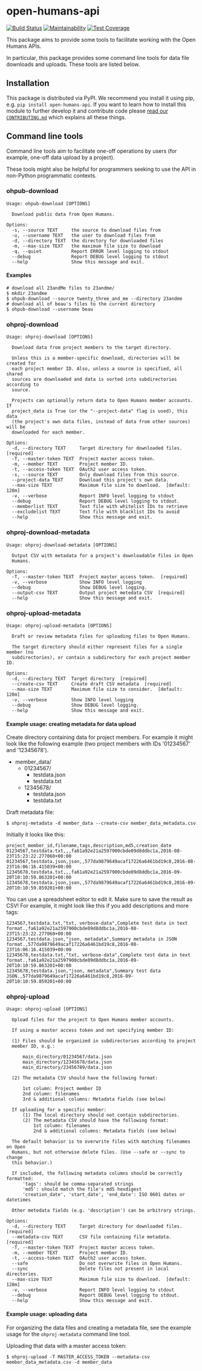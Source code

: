 # open-humans-api
[![Build Status](https://travis-ci.org/OpenHumans/open-humans-api.svg?branch=master)](https://travis-ci.org/OpenHumans/open-humans-api) [![Maintainability](https://api.codeclimate.com/v1/badges/f44ae877944131bf59c2/maintainability)](https://codeclimate.com/github/OpenHumans/open-humans-api/maintainability) [![Test Coverage](https://api.codeclimate.com/v1/badges/f44ae877944131bf59c2/test_coverage)](https://codeclimate.com/github/OpenHumans/open-humans-api/test_coverage)


This package aims to provide some tools to facilitate working with the Open
Humans APIs.

In particular, this package provides some command line tools for data file
downloads and uploads. These tools are listed below.

## Installation

This package is distributed via PyPI. We recommend you install it using
pip, e.g. `pip install open-humans-api`. If you want to learn how to install
this module to further develop it and contribute code please
[read our `CONTRIBUTING.md`](https://github.com/OpenHumans/open-humans-api/blob/master/CONTRIBUTING.md)
which explains all these things.

## Command line tools

Command line tools aim to facilitate one-off operations by users
(for example, one-off data upload by a project).

These tools might also be helpful for programmers seeking to use the API
in non-Python programmatic contexts.

### ohpub-download

```
Usage: ohpub-download [OPTIONS]

  Download public data from Open Humans.

Options:
  -s, --source TEXT     the source to download files from
  -u, --username TEXT   the user to download files from
  -d, --directory TEXT  the directory for downloaded files
  -m, --max-size TEXT   the maximum file size to download
  -q, --quiet           Report ERROR level logging to stdout
  --debug               Report DEBUG level logging to stdout
  --help                Show this message and exit.
```

#### Examples

```
# download all 23andMe files to 23andme/
$ mkdir 23andme
$ ohpub-download --source twenty_three_and_me --directory 23andme
# download all of beau's files to the current directory
$ ohpub-download --username beau
```

### ohproj-download

```
Usage: ohproj-download [OPTIONS]

  Download data from project members to the target directory.

  Unless this is a member-specific download, directories will be created for
  each project member ID. Also, unless a source is specified, all shared
  sources are downloaded and data is sorted into subdirectories according to
  source.

  Projects can optionally return data to Open Humans member accounts. If
  project_data is True (or the "--project-data" flag is used), this data
  (the project's own data files, instead of data from other sources) will be
  downloaded for each member.

Options:
  -d, --directory TEXT     Target directory for downloaded files.  [required]
  -T, --master-token TEXT  Project master access token.
  -m, --member TEXT        Project member ID.
  -t, --access-token TEXT  OAuth2 user access token.
  -s, --source TEXT        Only download files from this source.
  --project-data TEXT      Download this project's own data.
  --max-size TEXT          Maximum file size to download.  [default: 128m]
  -v, --verbose            Report INFO level logging to stdout
  --debug                  Report DEBUG level logging to stdout.
  --memberlist TEXT        Text file with whitelist IDs to retrieve
  --excludelist TEXT       Text file with blacklist IDs to avoid
  --help                   Show this message and exit.
```

### ohproj-download-metadata

```
Usage: ohproj-download-metadata [OPTIONS]

  Output CSV with metadata for a project's downloadable files in Open
  Humans.

Options:
  -T, --master-token TEXT  Project master access token.  [required]
  -v, --verbose            Show INFO level logging
  --debug                  Show DEBUG level logging.
  --output-csv TEXT        Output project metedata CSV  [required]
  --help                   Show this message and exit.
```

### ohproj-upload-metadata

```
Usage: ohproj-upload-metadata [OPTIONS]

  Draft or review metadata files for uploading files to Open Humans.

  The target directory should either represent files for a single member (no
  subdirectories), or contain a subdirectory for each project member ID.

Options:
  -d, --directory TEXT  Target directory  [required]
  --create-csv TEXT     Create draft CSV metadata  [required]
  --max-size TEXT       Maximum file size to consider.  [default: 128m]
  -v, --verbose         Show INFO level logging
  --debug               Show DEBUG level logging.
  --help                Show this message and exit.
```

#### Example usage: creating metadata for data upload

Create directory containing data for project members. For example it might
look like the following example (two project members with IDs '01234567'
and '12345678').

* member_data/
  * 01234567/
    * testdata.json
    * testdata.txt
  * 12345678/
    * testdata.json
    * testdata.txt

Draft metadata file:
```
$ ohproj-metadata -d member_data --create-csv member_data_metadata.csv
```

Initially it looks like this:
```
project_member_id,filename,tags,description,md5,creation_date
01234567,testdata.txt,,,fa61a92e21a2597900cbde09d8ddbc1a,2016-08-23T15:23:22.277060+00:00
01234567,testdata.json,json,,577da9879649acaf17226a6461bd19c8,2016-08-23T16:06:16.415039+00:00
12345678,testdata.txt,,,fa61a92e21a2597900cbde09d8ddbc1a,2016-09-20T10:10:59.863201+00:00
12345678,testdata.json,json,,577da9879649acaf17226a6461bd19c8,2016-09-20T10:10:59.859201+00:00
```

You can use a spreadsheet editor to edit it. Make sure to save the result as
CSV! For example, it might look like this if you add descriptions and more tags:
```
1234567,testdata.txt,"txt, verbose-data",Complete test data in text format.,fa61a92e21a2597900cbde09d8ddbc1a,2016-08-23T15:23:22.277060+00:00
1234567,testdata.json,"json, metadata",Summary metadata in JSON format.,577da9879649acaf17226a6461bd19c8,2016-08-23T16:06:16.415039+00:00
12345678,testdata.txt,"txt, verbose-data",Complete test data in text format.,fa61a92e21a2597900cbde09d8ddbc1a,2016-09-20T10:10:59.863201+00:00
12345678,testdata.json,"json, metadata",Summary test data JSON.,577da9879649acaf17226a6461bd19c8,2016-09-20T10:10:59.859201+00:00
```

### ohproj-upload
```
Usage: ohproj-upload [OPTIONS]

  Upload files for the project to Open Humans member accounts.

  If using a master access token and not specifying member ID:

  (1) Files should be organized in subdirectories according to project
  member ID, e.g.:

      main_directory/01234567/data.json
      main_directory/12345678/data.json
      main_directory/23456789/data.json

  (2) The metadata CSV should have the following format:

      1st column: Project member ID
      2nd column: filenames
      3rd & additional columns: Metadata fields (see below)

  If uploading for a specific member:
      (1) The local directory should not contain subdirectories.
      (2) The metadata CSV should have the following format:
          1st column: filenames
          2nd & additional columns: Metadata fields (see below)

  The default behavior is to overwrite files with matching filenames on Open
  Humans, but not otherwise delete files. (Use --safe or --sync to change
  this behavior.)

  If included, the following metadata columns should be correctly formatted:
      'tags': should be comma-separated strings
      'md5': should match the file's md5 hexdigest
      'creation_date', 'start_date', 'end_date': ISO 8601 dates or datetimes

  Other metedata fields (e.g. 'description') can be arbitrary strings.

Options:
  -d, --directory TEXT     Target directory for downloaded files.  [required]
  --metadata-csv TEXT      CSV file containing file metadata.  [required]
  -T, --master-token TEXT  Project master access token.
  -m, --member TEXT        Project member ID.
  -t, --access-token TEXT  OAuth2 user access token.
  --safe                   Do not overwrite files in Open Humans.
  --sync                   Delete files not present in local directories.
  --max-size TEXT          Maximum file size to download.  [default: 128m]
  -v, --verbose            Report INFO level logging to stdout
  --debug                  Report DEBUG level logging to stdout.
  --help                   Show this message and exit.
```

#### Example usage: uploading data

For organizing the data files and creating a metadata file, see the example
usage for the `ohproj-metadata` command line tool.

Uploading that data with a master access token:
```
$ ohproj-upload -T MASTER_ACCESS_TOKEN --metadata-csv member_data_metadata.csv -d member_data
```
